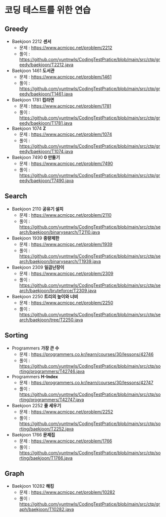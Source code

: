 # 코딩 테스트를 위한 연습

## Greedy
- Baekjoon 2212 **센서**
  - 문제 : https://www.acmicpc.net/problem/2212
  - 풀이 : https://github.com/yuntnwls/CodingTestPratice/blob/main/src/ctp/greedy/baekjoon/T2212.java
- Baekjoon 1461 **도서관**
  - 문제 : https://www.acmicpc.net/problem/1461
  - 풀이 : https://github.com/yuntnwls/CodingTestPratice/blob/main/src/ctp/greedy/baekjoon/T1461.java
- Baekjoon 1781 **컵라면**
  - 문제 : https://www.acmicpc.net/problem/1781
  - 풀이 : https://github.com/yuntnwls/CodingTestPratice/blob/main/src/ctp/greedy/baekjoon/T1781.java
- Baekjoon 1074 **Z**
  - 문제 : https://www.acmicpc.net/problem/1074
  - 풀이 : https://github.com/yuntnwls/CodingTestPratice/blob/main/src/ctp/greedy/baekjoon/T1074.java
- Baekjoon 7490 **0 만들기**
  - 문제 : https://www.acmicpc.net/problem/7490
  - 풀이 : https://github.com/yuntnwls/CodingTestPratice/blob/main/src/ctp/greedy/baekjoon/T7490.java

## Search
- Baekjoon 2110 **공유기 설치**
  - 문제 : https://www.acmicpc.net/problem/2110
  - 풀이 : https://github.com/yuntnwls/CodingTestPratice/blob/main/src/ctp/search/baekjoon/binarysearch/T2110.java
- Baekjoon 1939 **중량제한**
  - 문제 : https://www.acmicpc.net/problem/1939
  - 풀이 : https://github.com/yuntnwls/CodingTestPratice/blob/main/src/ctp/search/baekjoon/binarysearch/T1939.java
- Baekjoon 2309 **일곱난장이**
  - 문제 : https://www.acmicpc.net/problem/2309
  - 풀이 : https://github.com/yuntnwls/CodingTestPratice/blob/main/src/ctp/search/baekjoon/bruteforce/T2309.java
- Baekjoon 2250 **트리의 높이와 너비**
  - 문제 : https://www.acmicpc.net/problem/2250
  - 풀이 : https://github.com/yuntnwls/CodingTestPratice/blob/main/src/ctp/search/baekjoon/tree/T2250.java

## Sorting
- Programmers **가장 큰 수**
  - 문제 : https://programmers.co.kr/learn/courses/30/lessons/42746
  - 풀이 : https://github.com/yuntnwls/CodingTestPratice/blob/main/src/ctp/sorting/programmers/T42746.java
- Programmers **H-Index**
  - 문제 : https://programmers.co.kr/learn/courses/30/lessons/42747
  - 풀이 : https://github.com/yuntnwls/CodingTestPratice/blob/main/src/ctp/sorting/programmers/T42747.java
- Baekjoon 2252 **줄 세우기**
  - 문제 : https://www.acmicpc.net/problem/2252
  - 풀이 : https://github.com/yuntnwls/CodingTestPratice/blob/main/src/ctp/sorting/baekjoon/T2252.java
- Baekjoon 1766 **문제집**
  - 문제 : https://www.acmicpc.net/problem/1766
  - 풀이 : https://github.com/yuntnwls/CodingTestPratice/blob/main/src/ctp/sorting/baekjoon/T1766.java

## Graph
- Baekjoon 10282 **해킹**
  - 문제 : https://www.acmicpc.net/problem/10282
  - 풀이 : https://github.com/yuntnwls/CodingTestPratice/blob/main/src/ctp/graph/baekjoon/T10282.java